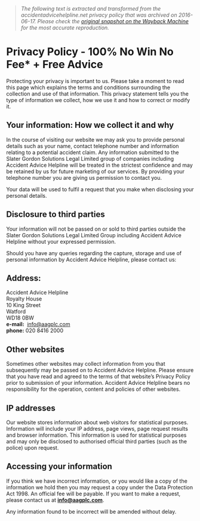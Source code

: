 > *The following text is extracted and transformed from the accidentadvicehelpline.net privacy policy that was archived on 2016-06-17. Please check the [original snapshot on the Wayback Machine](https://web.archive.org/web/20160617154158id_/http%3A//www.accidentadvicehelpline.co.uk/privacy-policy) for the most accurate reproduction.*

# Privacy Policy - 100% No Win No Fee* + Free Advice

Protecting your privacy is important to us. Please take a moment to read this page which explains the terms and conditions surrounding the collection and use of that information. This privacy statement tells you the type of information we collect, how we use it and how to correct or modify it.

## Your information: How we collect it and why

In the course of visiting our website we may ask you to provide personal details such as your name, contact telephone number and information relating to a potential accident claim. Any information submitted to the Slater Gordon Solutions Legal Limited group of companies including Accident Advice Helpline will be treated in the strictest confidence and may be retained by us for future marketing of our services. By providing your telephone number you are giving us permission to contact you.

Your data will be used to fulfil a request that you make when disclosing your personal details.

## Disclosure to third parties

Your information will not be passed on or sold to third parties outside the Slater Gordon Solutions Legal Limited Group including Accident Advice Helpline without your expressed permission.

Should you have any queries regarding the capture, storage and use of personal information by Accident Advice Helpline, please contact us:

## **Address:**

Accident Advice Helpline  
Royalty House  
10 King Street  
Watford  
WD18 0BW  
**e-mail:**  info@aagplc.com  
**phone:** 020 8416 2000

## Other websites

Sometimes other websites may collect information from you that subsequently may be passed on to Accident Advice Helpline. Please ensure that you have read and agreed to the terms of that website’s Privacy Policy prior to submission of your information. Accident Advice Helpline bears no responsibility for the operation, content and policies of other websites.

## IP addresses

Our website stores information about web visitors for statistical purposes. Information will include your IP address, page views, page request results and browser information. This information is used for statistical purposes and may only be disclosed to authorised official third parties (such as the police) upon request.

## Accessing your information

If you think we have incorrect information, or you would like a copy of the information we hold then you may request a copy under the Data Protection Act 1998. An official fee will be payable. If you want to make a request, please contact us at **info@aagplc.com**.

Any information found to be incorrect will be amended without delay.

